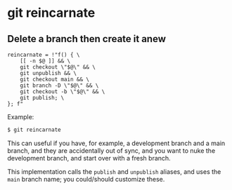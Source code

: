 # git reincarnate

## Delete a branch then create it anew

```gitconfig
reincarnate = !"f() { \
    [[ -n $@ ]] && \
    git checkout \"$@\" && \
    git unpublish && \
    git checkout main && \
    git branch -D \"$@\" && \
    git checkout -b \"$@\" && \
    git publish; \
}; f"
```

Example:

```sh
$ git reincarnate
```

This can useful if you have, for example, a development branch and 
a main branch, and they are accidentally out of sync, and you want 
to nuke the development branch, and start over with a fresh branch.

This implementation calls the `publish` and `unpublish` aliases,
and uses the `main` branch name; you could/should customize these.
